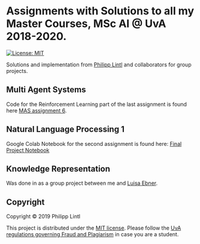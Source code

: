 # Assignments with Solutions to all my Master Courses, MSc AI @ UvA 2018-2020.

[![License: MIT](https://img.shields.io/badge/License-MIT-yellow.svg)](https://opensource.org/licenses/MIT)
  
Solutions and implementation from [Philipp Lintl](https://github.com/PhilLint) and collaborators for group projects. 

## Multi Agent Systems

Code for the Reinforcement Learning part of the last assignment is found here [MAS assignment 6](https://github.com/Dirk94/mas-homework-6).

## Natural Language Processing 1

Google Colab Notebook for the second assignment is found here: [Final Project Notebook](https://colab.research.google.com/drive/1QWoMLUdugiX1vO4tbCVzH47ly6msQ0XK) 

## Knowledge Representation

Was done in as a group project between me and [Luisa Ebner](https://github.com/LuisaEbner). 

## Copyright

Copyright © 2019 Philipp Lintl

<p align=“justify”>
This project is distributed under the <a href="LICENSE">MIT license</a>.  
Please follow the <a href="http://student.uva.nl/en/content/az/plagiarism-and-fraud/plagiarism-and-fraud.html">UvA regulations governing Fraud and Plagiarism</a> in case you are a student.
</p>
